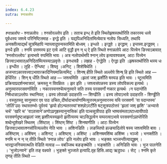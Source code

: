 ```yaml
---
index: 6.4.23
sutra: श्नान्नलोपः

---
```

_श्नान्नलोपः_ - श्नान्नलोपः । श्नसोरल्लोप इति । तताच इन्ध् ते इति स्थितेझषस्तथो॑रिति तकारस्य धत्वे पूर्वधस्य जश्त्वे परिनिष्टितमाह - इन्द्धे इति । यद्यपिअनिदिता॑मित्येवात्र नलोपः सिध्यति, तथापि अनक्तीत्याद्यर्थं सूत्रमिहापि न्याय्त्वादुपन्यस्तमिति बोध्यम् । इन्धते । इन्द्ध्वे । इन्द्धाम् । इन्तस्व.इन्द्ध्वम् । इनधै इति । श्नमि उत्तमस्य इट एत्वे आटि वृद्धौ इन न् ध् ऐ इति स्थिते श्नान्नलोपे आटः पित्त्वेन ङित्त्वाऽबावात् 'श्नसोरल्लोपः' इत्यभावे रुपमिति भावः । अत्र नलोपार्थमपि श्नान् लोप इत्यावश्यकम्, आटः पित्त्वेन ङित्त्वाऽभावात्अनिदिता॑मित्यस्याऽप्रवृत्तेः । इनधावहै । लह्राह - ऐन्द्धेति । ऐन्द्धा इति ।झषस्तथो॑रिति थस्य धः । इन्धीत । लुहि - ऐन्धिष्ट । शिष्लृ ।अनिट् । शिशेषिथेति । अजन्ताऽकारवत्त्वाऽभावात्क्रादिनियमान्नित्यमिट् । शिनष् हीति स्थिते अल्लोपे शिन्ष् हि इति स्थिते आह  —  हेर्धिरित । शिन् ष् धीति स्थिते आह  —  जश्त्वमिति ।झलां जश् झशी॑ति षस्यड इति भावः । ष्टुत्वमिति प्रक्रियाप्रदर्शनमात्रपरं, क्रमस्तु न विवक्षितः । झर इति । जश्त्वसंपन्नस्य डस्य लोपविकल्प इत्यर्थः । अनुस्वारपरसवर्णाविति । नकारस्यनश्चे॑त्यनुस्वारे सति तस्य परसवर्णो णकार इत्यर्थः ।न पदान्ते॑ति निषेधान्नाऽल्लोपः स्थानिवत् । ढस्य लोपपक्षे उदाहरति —  शिण्ढीति । ढस्य लोपाऽभावे उदाहरति - शिण्ड्ढीति । वस्तुतस्तु सानुस्वार एव पाठ उचितः,दीर्घादाचार्याणा॑मित्युत्तरम्अनुस्वारस्य ययि परसवर्णः॑ 'वा पदान्तस्य' 'तोर्लि'उदः स्थास्तम्भोः पूर्वस्य॑ 'झयो होऽन्यतरस्यां'शश्छोऽरटी॑ति षट्सूत्रपाठोत्तरं 'झलां जश् झशि' 'अभ्यासे चर्च' 'खरि च' 'वाऽवसाने'अणोऽप्रगृह्रस्यानुनासिकः॑ इति पञ्चसूत्रीपाठ इति भाष्यसंमताऽष्टाध्यायीपाठे परसवर्णदृष्टआझलां जश् झशी॑त्यस्यझरो झरी॑त्यस्य चाऽसिद्धत्वेन यय्परत्वाऽभावे परसवर्णाऽप्राप्तेरिति शब्देन्दुशेखरे स्थितम् ।शिंष्टात् । शिंष्टम् शिंष्ट । शिनषाणीति । आटः पित्त्वेन ङित्तवाऽभावात्श्नसो॑रित्यल्लोप नेति भावः । अशिनडिति । लङस्तिपो हल्ङ्यादिलोपे षस्य जश्त्वमिति बावः । अशिंष्टाम् । अशिंषन् । अशिनट् । अशिष्टम् । अशिंष्ट । अशिनषमशिंष्व अशिंष्म । भञ्जो । भनक्तीति । श्नमि भ न न् ज् तीति स्थिते 'श्नान्न लोपः' इति नलोप इति भावः । भङ्क्तः भञ्जन्तीत्याद्यूह्रम् । भारद्वाजनियमात्थलि वेडिति मत्वाह  —  वबञ्जिथ बङङ्क्थेति । भङ्क्तेति । अनिडिति भावः । भुज पालनेति । 'भुजोऽनवने' इति तङ् वक्ष्यते । भुङ्क्ते भुञ्जाते इत्यादि.तृह हिसि.आद्य ऋदुपधः । सेट् । श्नमि कृते तृणह् तीति स्थिते  — 